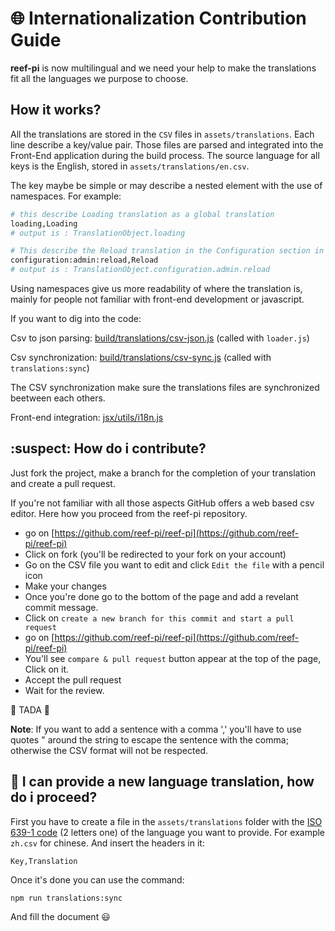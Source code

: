 # :globe_with_meridians: Internationalization Contribution Guide

__reef-pi__ is now multilingual and we need your help to make the translations fit all the languages we purpose to choose.

## How it works?

All the translations are stored in the `CSV` files in `assets/translations`. Each line describe a key/value pair. Those files are parsed and integrated into the Front-End application during the build process. The source language for all keys is the English, stored in `assets/translations/en.csv`.

The key maybe be simple or may describe a nested element with the use of namespaces. For example:
```bash
# this describe Loading translation as a global translation
loading,Loading
# output is : TranslationObject.loading
```

```bash
# This describe the Reload translation in the Configuration section in the admin panel
configuration:admin:reload,Reload
# output is : TranslationObject.configuration.admin.reload
```

Using namespaces give us more readability of where the translation is, mainly for people not familiar with front-end development or javascript.

If you want to dig into the code:

Csv to json parsing: [build/translations/csv-json.js](build/translations/csv-json.js) (called with `loader.js`)

Csv synchronization: [build/translations/csv-sync.js](build/translations/csv-sync.js) (called with `translations:sync`)

The CSV synchronization make sure the translations files are synchronized beetween each others.

Front-end integration: [jsx/utils/i18n.js](jsx/utils/i18n.js)

## :suspect: How do i contribute?

Just fork the project, make a branch for the completion of your translation and create a pull request.

If you're not familiar with all those aspects GitHub offers a web based csv editor. Here how you proceed from the reef-pi repository.

- go on [https://github.com/reef-pi/reef-pi](https://github.com/reef-pi/reef-pi)
- Click on fork (you'll be redirected to your fork on your account)
- Go on the CSV file you want to edit and click `Edit the file` with a pencil icon
- Make your changes
- Once you're done go to the bottom of the page and add a revelant commit message.
- Click on `create a new branch for this commit and start a pull request`
- go on [https://github.com/reef-pi/reef-pi](https://github.com/reef-pi/reef-pi)
- You'll see `compare & pull request` button appear at the top of the page, Click on it.
- Accept the pull request
- Wait for the review.

:raised_hands: TADA :raised_hands:

__Note__: If you want to add a sentence with a comma ',' you'll have to use quotes " around the string to escape the sentence with the comma; otherwise the CSV format will not be respected.

## :gift: I can provide a new language translation, how do i proceed?

First you have to create a file in the `assets/translations` folder with the [ISO 639-1 code](https://en.wikipedia.org/wiki/List_of_ISO_639-1_codes) (2 letters one) of the language you want to provide. For example `zh.csv` for chinese. And insert the headers in it:
```
Key,Translation
```

Once it's done you can use the command:

```
npm run translations:sync
```

And fill the document :smiley:
